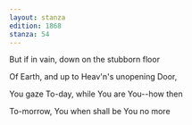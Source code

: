 ```yaml
---
layout: stanza
edition: 1868
stanza: 54
---
```


But if in vain, down on the stubborn floor

Of Earth, and up to Heav'n's unopening Door,

You gaze To-day, while You are You--how then

To-morrow, You when shall be You no more